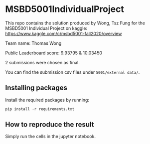 # MSBD5001IndividualProject
This repo contains the solution produced by Wong, Tsz Fung for the MSBD5001 Individual Project on kaggle:
https://www.kaggle.com/c/msbd5001-fall2020/overview

Team name: Thomas Wong

Public Leaderboard score: 9.93795 & 10.03450

2 submissions were chosen as final.

You can find the submission csv files under ```5001/external data/```.

## Installing packages
Install the required packages by running:
```python
pip install -r requirements.txt
```

## How to reproduce the result
Simply run the cells in the jupyter notebook.

